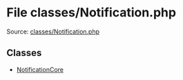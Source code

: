 File classes/Notification.php
=========

Source: [classes/Notification.php](https://github.com/PrestaShop/PrestaShop/blob/1.6.1.1/classes/Notification.php)


Classes
-------

* [NotificationCore](class.NotificationCore.md)

